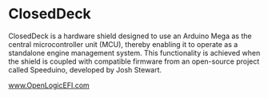 # ClosedDeck

ClosedDeck is a hardware shield designed to use an Arduino Mega as the central microcontroller unit (MCU), thereby enabling it to operate as a standalone engine management system. This functionality is achieved when the shield is coupled with compatible firmware from an open-source project called Speeduino, developed by Josh Stewart.


www.OpenLogicEFI.com